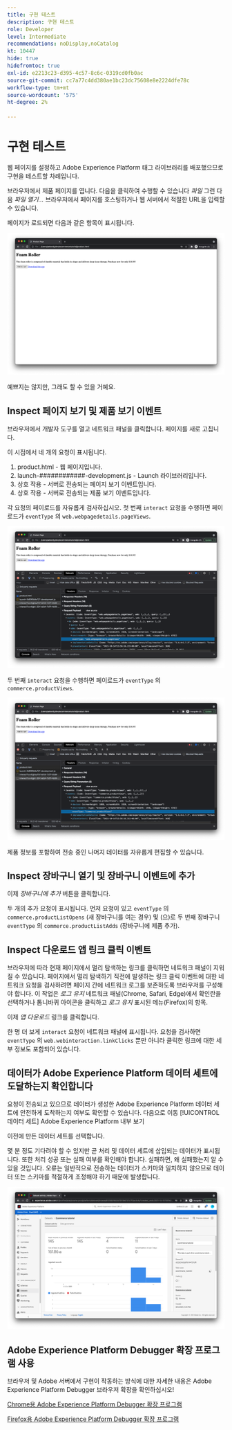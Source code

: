 ```yaml
---
title: 구현 테스트
description: 구현 테스트
role: Developer
level: Intermediate
recommendations: noDisplay,noCatalog
kt: 10447
hide: true
hidefromtoc: true
exl-id: e2213c23-d395-4c57-8c6c-0319cd0fb0ac
source-git-commit: cc7a77c4dd380ae1bc23dc75608e8e2224dfe78c
workflow-type: tm+mt
source-wordcount: '575'
ht-degree: 2%

---
```


# 구현 테스트

웹 페이지를 설정하고 Adobe Experience Platform 태그 라이브러리를 배포했으므로 구현을 테스트할 차례입니다.

브라우저에서 제품 페이지를 엽니다. 다음을 클릭하여 수행할 수 있습니다 _파일_ 그런 다음 _파일 열기..._ 브라우저에서 페이지를 호스팅하거나 웹 서버에서 적절한 URL을 입력할 수 있습니다.

페이지가 로드되면 다음과 같은 항목이 표시됩니다.

![웹 페이지](../../assets/implementation-strategy/webpage.png)

예쁘지는 않지만, 그래도 할 수 있을 거예요.

## Inspect 페이지 보기 및 제품 보기 이벤트

브라우저에서 개발자 도구를 열고 네트워크 패널을 클릭합니다. 페이지를 새로 고칩니다.

이 시점에서 네 개의 요청이 표시됩니다.

1. product.html - 웹 페이지입니다.
2. launch-############-development.js - Launch 라이브러리입니다.
3. 상호 작용 - 서버로 전송되는 페이지 보기 이벤트입니다.
4. 상호 작용 - 서버로 전송되는 제품 보기 이벤트입니다.

각 요청의 페이로드를 자유롭게 검사하십시오. 첫 번째 `interact` 요청을 수행하면 페이로드가 `eventType` 의 `web.webpagedetails.pageViews`.

![페이지 보기 요청 검사](../../assets/implementation-strategy/webpage-page-viewed-inspection.png)

두 번째 `interact` 요청을 수행하면 페이로드가 `eventType` 의 `commerce.productViews`.

![제품 보기 요청 검사](../../assets/implementation-strategy/webpage-product-view-inspection.png)

제품 정보를 포함하여 전송 중인 나머지 데이터를 자유롭게 편집할 수 있습니다.

## Inspect 장바구니 열기 및 장바구니 이벤트에 추가

이제 _장바구니에 추가_ 버튼을 클릭합니다.

두 개의 추가 요청이 표시됩니다. 먼저 요청이 있고 `eventType` 의 `commerce.productListOpens` (새 장바구니를 여는 경우) 및 (으)로 두 번째 장바구니 `eventType` 의 `commerce.productListAdds` (장바구니에 제품 추가).

## Inspect 다운로드 앱 링크 클릭 이벤트

브라우저에 따라 현재 페이지에서 멀리 탐색하는 링크를 클릭하면 네트워크 패널이 지워질 수 있습니다. 페이지에서 멀리 탐색하기 직전에 발생하는 링크 클릭 이벤트에 대한 네트워크 요청을 검사하려면 페이지 간에 네트워크 로그를 보존하도록 브라우저를 구성해야 합니다. 이 작업은 _로그 유지_ 네트워크 패널(Chrome, Safari, Edge)에서 확인란을 선택하거나 톱니바퀴 아이콘을 클릭하고 _로그 유지_ 표시된 메뉴(Firefox)의 항목.

이제 _앱 다운로드_ 링크를 클릭합니다.

한 명 더 보게 `interact` 요청이 네트워크 패널에 표시됩니다. 요청을 검사하면 `eventType` 의 `web.webinteraction.linkClicks` 뿐만 아니라 클릭한 링크에 대한 세부 정보도 포함되어 있습니다.

## 데이터가 Adobe Experience Platform 데이터 세트에 도달하는지 확인합니다

요청이 전송되고 있으므로 데이터가 생성한 Adobe Experience Platform 데이터 세트에 안전하게 도착하는지 여부도 확인할 수 있습니다. 다음으로 이동 [!UICONTROL 데이터 세트] Adobe Experience Platform 내부 보기

이전에 만든 데이터 세트를 선택합니다.

몇 분 정도 기다려야 할 수 있지만 곧 처리 및 데이터 세트에 삽입되는 데이터가 표시됩니다. 또한 처리 성공 또는 실패 여부를 확인해야 합니다. 실패하면, 왜 실패했는지 알 수 있을 것입니다. 오류는 일반적으로 전송하는 데이터가 스키마와 일치하지 않으므로 데이터 또는 스키마를 적절하게 조정해야 하기 때문에 발생합니다.

![데이터 집합 수집](../../assets/implementation-strategy/dataset-ingestion.png)

## Adobe Experience Platform Debugger 확장 프로그램 사용

브라우저 및 Adobe 서버에서 구현이 작동하는 방식에 대한 자세한 내용은 Adobe Experience Platform Debugger 브라우저 확장을 확인하십시오!

[Chrome용 Adobe Experience Platform Debugger 확장 프로그램](https://chrome.google.com/webstore/detail/adobe-experience-platform/bfnnokhpnncpkdmbokanobigaccjkpob)

[Firefox용 Adobe Experience Platform Debugger 확장 프로그램](https://addons.mozilla.org/ko-KR/firefox/addon/adobe-experience-platform-dbg/)
